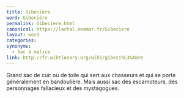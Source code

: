 ```yaml
---
title: Gibecière
word: Gibecière
permalink: Gibeciere.html
canonical: https://lachal.neamar.fr/Gibeciere
layout: word
categories:
synonyms:
  - Sac à malice
link: http://fr.wiktionary.org/wiki/gibeci%C3%A8re
---
```


Grand sac de cuir ou de toile qui sert aux chasseurs et qui se porte généralement en bandoulière.
Mais aussi sac des escamoteurs, des personnages fallacieux et des mystagogues.

